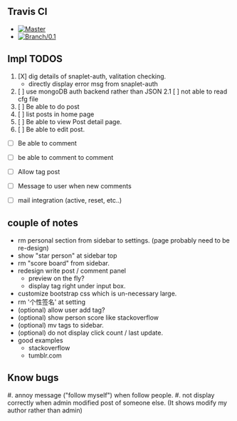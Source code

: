 ## Travis CI

- [![Master](https://secure.travis-ci.org/HaskellCNOrg/a.haskellcn.png?branch=master)](http://travis-ci.org/HaskellCNOrg/a.haskellcn)
- [![Branch/0.1](https://secure.travis-ci.org/HaskellCNOrg/a.haskellcn.png?branch=branch/0.1)](http://travis-ci.org/HaskellCNOrg/a.haskellcn)

## Impl TODOS
1. [X] dig details of snaplet-auth, valitation checking.
    - directly display error msg from snaplet-auth
2. [ ] use mongoDB auth backend rather than JSON
2.1 [ ] not able to read cfg file
3. [ ] Be able to do post
4. [ ] list posts in home page
5. [ ] Be able to view Post detail page.
6. [ ] Be able to edit post.

- [ ] Be able to comment
- [ ] be able to comment to comment
- [ ] Allow tag post

- [ ] Message to user when new comments
- [ ] mail integration (active, reset, etc..)

## couple of notes
  - rm personal section from sidebar to settings.
    (page probably need to be re-design)
  - show "star person" at sidebar top
  - rm "score board" from sidebar.
  - redesign write post / comment panel
    + preview on the fly?
    + display tag right under input box.
  - customize bootstrap css which is un-necessary large.
  - rm '个性签名' at setting
  - (optional) allow user add tag?
  - (optional) show person score like stackoverflow
  - (optional) mv tags to sidebar.
  - (optional) do not display click count / last update.
  - good examples
    + stackoverflow
    + tumblr.com

## Know bugs
  #. annoy message ("follow myself") when follow people.
  #. not display correctly when admin modified post of someone else.
     (It shows modify my author rather than admin)
